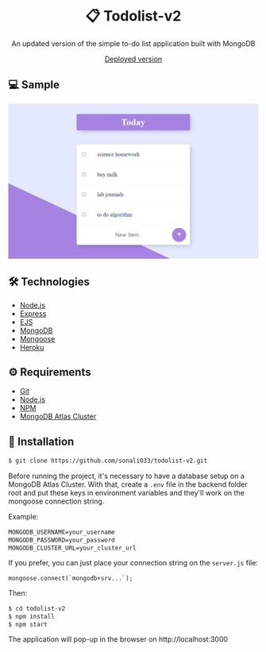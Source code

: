 # <div align="center">📋 Todolist-v2</div>

<p align="center">An updated version of the simple to-do list application built with MongoDB</p>
<p align="center"><a href="https://sleepy-island-87754.herokuapp.com">Deployed version</a></p>

## 💻 Sample

![todolist](https://github.com/sonali033/todolist-v2/blob/main/todo.PNG)

## 🛠️ Technologies

<ul>
  <li><a href="https://nodejs.org/en/">Node.js</a></li>
  <li><a href="https://expressjs.com/">Express</a></li>
  <li><a href="https://ejs.co/">EJS</a></li>
  <li><a href="https://www.mongodb.com/">MongoDB</a></li>
  <li><a href="https://mongoosejs.com/">Mongoose</a></li>
  <li><a href="https://www.heroku.com/home">Heroku</a></li>
</ul>

## ⚙️ Requirements

<ul>
  <li><a href="https://git-scm.com/">Git</a></li>
  <li><a href="https://nodejs.org/en/">Node.js</a></li>
  <li><a href="https://www.npmjs.com/">NPM</a></li>
  <li><a href="https://www.mongodb.com/cloud/atlas">MongoDB Atlas Cluster</a></li>
</ul>

## 🚀 Installation

```bash
$ git clone https://github.com/sonali033/todolist-v2.git
```

Before running the project, it's necessary to have a database setup on a MongoDB Atlas Cluster. With that, create a `.env` file in the backend folder root and put these keys in environment variables and they'll work on the mongoose connection string. 

Example:

```
MONGODB_USERNAME=your_username
MONGODB_PASSWORD=your_password
MONGODB_CLUSTER_URL=your_cluster_url
```

If you prefer, you can just place your connection string on the `server.js` file:

```
mongoose.connect(`mongodb+srv...`);
```

Then:

```
$ cd todolist-v2
$ npm install
$ npm start
```

The application will pop-up in the browser on http://localhost:3000



